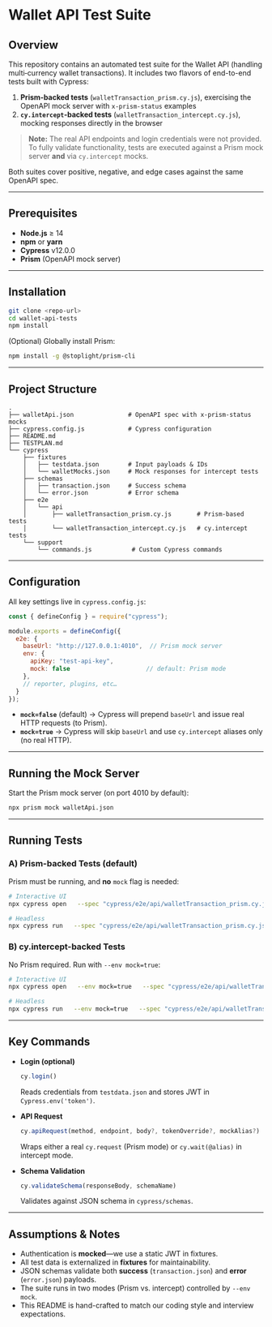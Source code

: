<!-- README.md -->

# Wallet API Test Suite

## Overview

This repository contains an automated test suite for the Wallet API (handling multi‐currency wallet transactions). It includes two flavors of end-to-end tests built with Cypress:

1. **Prism-backed tests** (`walletTransaction_prism.cy.js`), exercising the OpenAPI mock server with `x-prism-status` examples  
2. **`cy.intercept`-backed tests** (`walletTransaction_intercept.cy.js`), mocking responses directly in the browser  

> **Note:** The real API endpoints and login credentials were not provided. To fully validate functionality, tests are executed against a Prism mock server **and** via `cy.intercept` mocks.

Both suites cover positive, negative, and edge cases against the same OpenAPI spec.

---

## Prerequisites

- **Node.js** ≥ 14  
- **npm** or **yarn**  
- **Cypress** v12.0.0  
- **Prism** (OpenAPI mock server)

---

## Installation

```bash
git clone <repo-url>
cd wallet-api-tests
npm install
```

(Optional) Globally install Prism:

```bash
npm install -g @stoplight/prism-cli
```

---

## Project Structure

```
.
├── walletApi.json               # OpenAPI spec with x-prism-status mocks
├── cypress.config.js            # Cypress configuration
├── README.md
├── TESTPLAN.md
└── cypress
    ├── fixtures
    │   ├── testdata.json        # Input payloads & IDs
    │   └── walletMocks.json     # Mock responses for intercept tests
    ├── schemas
    │   ├── transaction.json     # Success schema
    │   └── error.json           # Error schema
    ├── e2e
    │   └── api
    │       ├── walletTransaction_prism.cy.js       # Prism-based tests
    │       └── walletTransaction_intercept.cy.js   # cy.intercept tests
    └── support
        └── commands.js           # Custom Cypress commands
```

---

## Configuration

All key settings live in `cypress.config.js`:

```js
const { defineConfig } = require("cypress");

module.exports = defineConfig({
  e2e: {
    baseUrl: "http://127.0.0.1:4010",  // Prism mock server
    env: {
      apiKey: "test-api-key",
      mock: false                     // default: Prism mode
    },
    // reporter, plugins, etc…
  }
});
```

- **`mock=false`** (default) → Cypress will prepend `baseUrl` and issue real HTTP requests (to Prism).  
- **`mock=true`** → Cypress will skip `baseUrl` and use `cy.intercept` aliases only (no real HTTP).

---

## Running the Mock Server

Start the Prism mock server (on port 4010 by default):

```bash
npx prism mock walletApi.json
```

---

## Running Tests

### A) Prism-backed Tests (default)

Prism must be running, and **no** `mock` flag is needed:

```bash
# Interactive UI
npx cypress open   --spec "cypress/e2e/api/walletTransaction_prism.cy.js"

# Headless
npx cypress run   --spec "cypress/e2e/api/walletTransaction_prism.cy.js"
```

### B) cy.intercept-backed Tests

No Prism required. Run with `--env mock=true`:

```bash
# Interactive UI
npx cypress open   --env mock=true   --spec "cypress/e2e/api/walletTransaction_intercept.cy.js"

# Headless
npx cypress run   --env mock=true   --spec "cypress/e2e/api/walletTransaction_intercept.cy.js"
```

---

## Key Commands

- **Login (optional)**  
  ```js
  cy.login()
  ```  
  Reads credentials from `testdata.json` and stores JWT in `Cypress.env('token')`.

- **API Request**  
  ```js
  cy.apiRequest(method, endpoint, body?, tokenOverride?, mockAlias?)
  ```  
  Wraps either a real `cy.request` (Prism mode) or `cy.wait(@alias)` in intercept mode.

- **Schema Validation**  
  ```js
  cy.validateSchema(responseBody, schemaName)
  ```  
  Validates against JSON schema in `cypress/schemas`.

---

## Assumptions & Notes

- Authentication is **mocked**—we use a static JWT in fixtures.  
- All test data is externalized in **fixtures** for maintainability.  
- JSON schemas validate both **success** (`transaction.json`) and **error** (`error.json`) payloads.  
- The suite runs in two modes (Prism vs. intercept) controlled by `--env mock`.  
- This README is hand-crafted to match our coding style and interview expectations.
